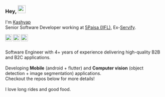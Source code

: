 ### Hey, <img src="https://media.giphy.com/media/hvRJCLFzcasrR4ia7z/giphy.gif" width="25px">

I'm [Kashyap](https://www.kashyapbhat.in/)
<br />
Senior Software Developer working at [5Paisa (IIFL)](https://www.5paisa.com/), Ex-[Servify](https://servify.in/).

<a href="https://www.linkedin.com/in/kashyapdas/">
  <img align="left" alt="Kashyap's LinkdeIN" width="22px" src="https://cdn.jsdelivr.net/npm/simple-icons@v3/icons/linkedin.svg" />
</a>
<a href="https://www.youtube.com/@KashyapBhat">
  <img align="left" alt="Kashyap's Youtube" width="22px" src="https://cdn.jsdelivr.net/npm/simple-icons@v3/icons/youtube.svg" />
</a>
<a href="http://instagram.com/mr__bhat">
  <img align="left" alt="Kashyap's Instagram" width="22px" src="https://cdn.jsdelivr.net/npm/simple-icons@v3/icons/instagram.svg" />
</a>
<br />
<br />

Software Engineer with 4+ years of experience delivering high-quality B2B and B2C applications.
<br /><br />
Developing **Mobile** (android + flutter) and **Computer vision** (object detection + image segmentation) applications. <br />Checkout the repos below for more details!
<br /><br />
I love long rides and good food.
